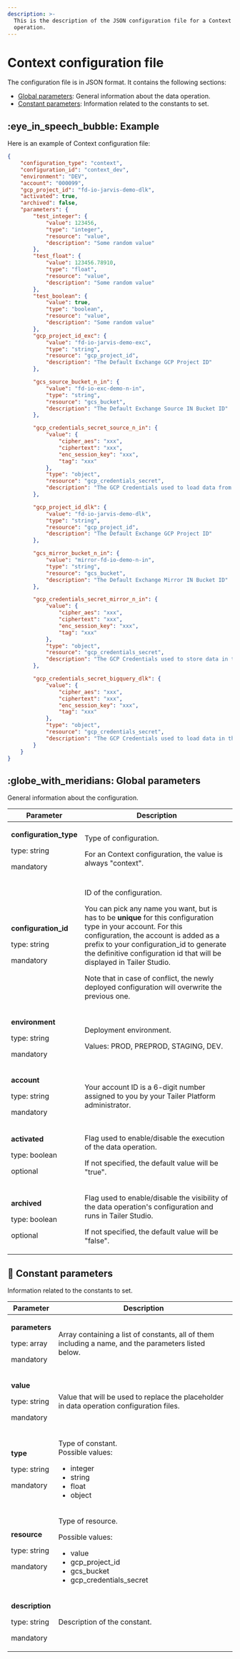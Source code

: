 ```yaml
---
description: >-
  This is the description of the JSON configuration file for a Context data
  operation.
---
```


# Context configuration file

The configuration file is in JSON format. It contains the following sections:

* [Global parameters](context-configuration-file.md#global-parameters): General information about the data operation.
* [Constant parameters](context-configuration-file.md#constant-parameters): Information related to the constants to set.

## :eye\_in\_speech\_bubble: Example

Here is an example of Context configuration file:

```json
{
	"configuration_type": "context",
	"configuration_id": "context_dev",
	"environment": "DEV",
	"account": "000099",
	"gcp_project_id": "fd-io-jarvis-demo-dlk",
	"activated": true,
	"archived": false,
	"parameters": {
		"test_integer": {
			"value": 123456,
			"type": "integer",
			"resource": "value",
			"description": "Some random value"
		},
		"test_float": {
			"value": 123456.78910,
			"type": "float",
			"resource": "value",
			"description": "Some random value"
		},
		"test_boolean": {
			"value": true,
			"type": "boolean",
			"resource": "value",
			"description": "Some random value"
		},
		"gcp_project_id_exc": {
			"value": "fd-io-jarvis-demo-exc",
			"type": "string",
			"resource": "gcp_project_id",
			"description": "The Default Exchange GCP Project ID"
		},

		"gcs_source_bucket_n_in": {
			"value": "fd-io-exc-demo-n-in",
			"type": "string",
			"resource": "gcs_bucket",
			"description": "The Default Exchange Source IN Bucket ID"
		},

		"gcp_credentials_secret_source_n_in": {
			"value": {
				"cipher_aes": "xxx",
				"ciphertext": "xxx",
				"enc_session_key": "xxx",
				"tag": "xxx"
			},
			"type": "object",
			"resource": "gcp_credentials_secret",
			"description": "The GCP Credentials used to load data from the gcp_credentials_secret_source_n_in bucket"
		},

		"gcp_project_id_dlk": {
			"value": "fd-io-jarvis-demo-dlk",
			"type": "string",
			"resource": "gcp_project_id",
			"description": "The Default Exchange GCP Project ID"
		},

		"gcs_mirror_bucket_n_in": {
			"value": "mirror-fd-io-demo-n-in",
			"type": "string",
			"resource": "gcs_bucket",
			"description": "The Default Exchange Mirror IN Bucket ID"
		},

		"gcp_credentials_secret_mirror_n_in": {
			"value": {
				"cipher_aes": "xxx",
				"ciphertext": "xxx",
				"enc_session_key": "xxx",
				"tag": "xxx"
			},
			"type": "object",
			"resource": "gcp_credentials_secret",
			"description": "The GCP Credentials used to store data in the gcp_credentials_secret_mirror_n_in bucket"
		},

		"gcp_credentials_secret_bigquery_dlk": {
			"value": {
				"cipher_aes": "xxx",
				"ciphertext": "xxx",
				"enc_session_key": "xxx",
				"tag": "xxx"
			},
			"type": "object",
			"resource": "gcp_credentials_secret",
			"description": "The GCP Credentials used to load data in the gcp_project_id_dlk Bigquery"
		}
	}
}
```

## :globe\_with\_meridians: Global parameters

General information about the configuration.

| Parameter                                                                     | Description                                                                                                                                                                                                                                                                                                                                                                                                                               |
| ----------------------------------------------------------------------------- | ----------------------------------------------------------------------------------------------------------------------------------------------------------------------------------------------------------------------------------------------------------------------------------------------------------------------------------------------------------------------------------------------------------------------------------------- |
| <p><strong>configuration_type</strong></p><p>type: string</p><p>mandatory</p> | <p>Type of configuration.</p><p>For an Context configuration, the value is always "context".</p>                                                                                                                                                                                                                                                                                                                                          |
| <p><strong>configuration_id</strong></p><p>type: string</p><p>mandatory</p>   | <p>ID of the configuration.</p><p>You can pick any name you want, but is has to be <strong>unique</strong> for this configuration type in your account. For this configuration, the account is added as a prefix to your configuration_id to generate the definitive configuration id that will be displayed in Tailer Studio.</p><p>Note that in case of conflict, the newly deployed configuration will overwrite the previous one.</p> |
| <p><strong>environment</strong></p><p>type: string</p><p>mandatory</p>        | <p>Deployment environment.</p><p>Values: PROD, PREPROD, STAGING, DEV.</p>                                                                                                                                                                                                                                                                                                                                                                 |
| <p><strong>account</strong></p><p>type: string</p><p>mandatory</p>            | Your account ID is a 6-digit number assigned to you by your Tailer Platform administrator.                                                                                                                                                                                                                                                                                                                                                |
| <p><strong>activated</strong></p><p>type: boolean</p><p>optional</p>          | <p>Flag used to enable/disable the execution of the data operation.</p><p>If not specified, the default value will be "true".</p>                                                                                                                                                                                                                                                                                                         |
| <p><strong>archived</strong></p><p>type: boolean</p><p>optional</p>           | <p>Flag used to enable/disable the visibility of the data operation's configuration and runs in Tailer Studio.</p><p>If not specified, the default value will be "false".</p>                                                                                                                                                                                                                                                             |

## :symbols: Constant parameters

Information related to the constants to set.

| Parameter                                                              | **Description**                                                                                                                                 |
| ---------------------------------------------------------------------- | ----------------------------------------------------------------------------------------------------------------------------------------------- |
| <p><strong>parameters</strong></p><p>type: array</p><p>mandatory</p>   | Array containing a list of constants, all of them including a name, and the parameters listed below.                                            |
| <p><strong>value</strong></p><p>type: string</p><p>mandatory</p>       | Value that will be used to replace the placeholder in data operation configuration files.                                                       |
| <p><strong>type</strong></p><p>type: string</p><p>mandatory</p>        | <p>Type of constant.<br>Possible values:</p><ul><li>integer</li><li>string</li><li>float</li><li>object</li></ul>                               |
| <p><strong>resource</strong></p><p>type: string</p><p>mandatory</p>    | <p>Type of resource.</p><p>Possible values:</p><ul><li>value</li><li>gcp_project_id</li><li>gcs_bucket</li><li>gcp_credentials_secret</li></ul> |
| <p><strong>description</strong></p><p>type: string</p><p>mandatory</p> | Description of the constant.                                                                                                                    |
